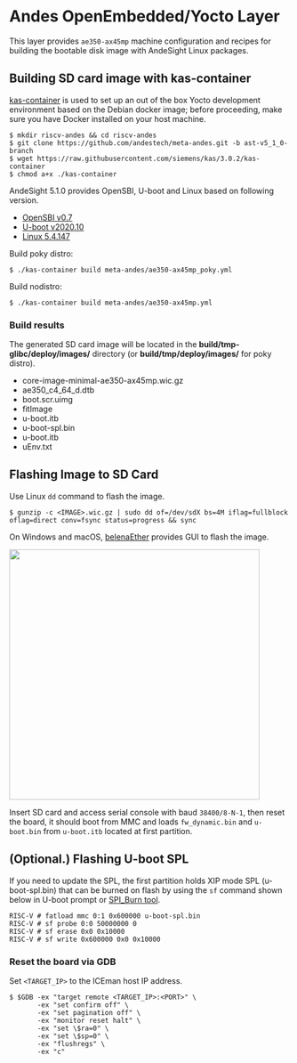 # Andes OpenEmbedded/Yocto Layer

This layer provides `ae350-ax45mp` machine configuration and recipes for building the bootable disk image with AndeSight Linux packages.

## Building SD card image with kas-container

[kas-container](https://kas.readthedocs.io/en/3.0.2/userguide.html) is used to set up an out of the box Yocto development environment based on the Debian docker image; before proceeding, make sure you have Docker installed on your host machine.

```
$ mkdir riscv-andes && cd riscv-andes
$ git clone https://github.com/andestech/meta-andes.git -b ast-v5_1_0-branch
$ wget https://raw.githubusercontent.com/siemens/kas/3.0.2/kas-container
$ chmod a+x ./kas-container
```

AndeSight 5.1.0 provides OpenSBI, U-boot and Linux based on following version.

* [OpenSBI v0.7](https://github.com/andestech/opensbi/tree/opensbi-ast-v5_1_0-branch)
* [U-boot v2020.10](https://github.com/andestech/uboot/tree/ast-v5_1_0-branch)
* [Linux 5.4.147](https://github.com/andestech/linux/tree/RISCV-Linux-5.4-ast-v5_1_0-branch)

Build poky distro:

```
$ ./kas-container build meta-andes/ae350-ax45mp_poky.yml
```

Build nodistro:

```
$ ./kas-container build meta-andes/ae350-ax45mp.yml
```

### Build results

The generated SD card image will be located in the **build/tmp-glibc/deploy/images/<MACHINE>** directory (or **build/tmp/deploy/images/<MACHINE>** for poky distro).

* core-image-minimal-ae350-ax45mp.wic.gz
* ae350_c4_64_d.dtb
* boot.scr.uimg
* fitImage
* u-boot.itb
* u-boot-spl.bin
* u-boot.itb
* uEnv.txt



## Flashing Image to SD Card

Use Linux `dd` command to flash the image.

```
$ gunzip -c <IMAGE>.wic.gz | sudo dd of=/dev/sdX bs=4M iflag=fullblock oflag=direct conv=fsync status=progress && sync
```

On Windows and macOS, [belenaEther](https://www.balena.io/etcher/) provides GUI to flash the image.

<img src="https://i.imgur.com/W7YZc8j.png" width="450px" />

Insert SD card and access serial console with baud `38400/8-N-1`, then reset the board, it should boot from MMC and loads `fw_dynamic.bin` and `u-boot.bin` from `u-boot.itb` located at first partition.

## (Optional.) Flashing U-boot SPL

If you need to update the SPL, the first partition holds XIP mode SPL (u-boot-spl.bin) that can be burned on flash by using the `sf` command shown below in U-boot prompt or [SPI_Burn tool](https://github.com/andestech/Andes-Development-Kit).

```
RISC-V # fatload mmc 0:1 0x600000 u-boot-spl.bin
RISC-V # sf probe 0:0 50000000 0
RISC-V # sf erase 0x0 0x10000
RISC-V # sf write 0x600000 0x0 0x10000
```

### Reset the board via GDB

Set `<TARGET_IP>` to the ICEman host IP address.

```
$ $GDB -ex "target remote <TARGET_IP>:<PORT>" \
       -ex "set confirm off" \
       -ex "set pagination off" \
       -ex "monitor reset halt" \
       -ex "set \$ra=0" \
       -ex "set \$sp=0" \
       -ex "flushregs" \
       -ex "c"
```
